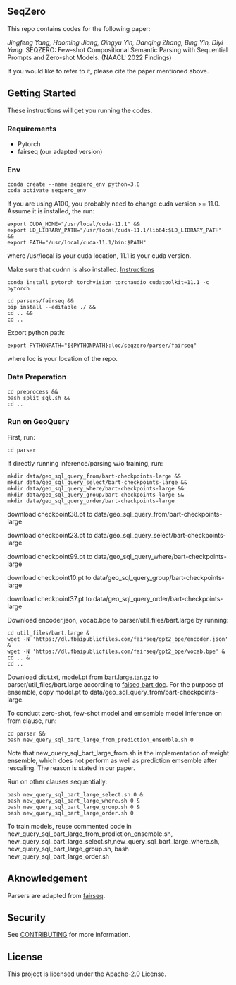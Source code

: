 ## SeqZero

This repo contains codes for the following paper: 

*Jingfeng Yang, Haoming Jiang, Qingyu Yin, Danqing Zhang, Bing Yin, Diyi Yang.* SEQZERO: Few-shot Compositional Semantic Parsing with Sequential Prompts and Zero-shot Models. (NAACL' 2022 Findings)

If you would like to refer to it, please cite the paper mentioned above. 


## Getting Started
These instructions will get you running the codes.

### Requirements
* Pytorch 
* fairseq (our adapted version)

### Env

```
conda create --name seqzero_env python=3.8
coda activate seqzero_env
```

If you are using A100, you probably need to change cuda version >= 11.0. Assume it is installed, the run:
```
export CUDA_HOME="/usr/local/cuda-11.1" &&
export LD_LIBRARY_PATH="/usr/local/cuda-11.1/lib64:$LD_LIBRARY_PATH" &&
export PATH="/usr/local/cuda-11.1/bin:$PATH"
```
where /usr/local is your cuda location, 11.1 is your cuda version. 

Make sure that cudnn is also installed. [Instructions](https://docs.nvidia.com/deeplearning/cudnn/install-guide/index.html#installlinux-tar)

```
conda install pytorch torchvision torchaudio cudatoolkit=11.1 -c pytorch
```

```
cd parsers/fairseq &&
pip install --editable ./ &&
cd .. &&
cd ..
```

Export python path:
```
export PYTHONPATH="${PYTHONPATH}:loc/seqzero/parser/fairseq"
```
where loc is your location of the repo.

### Data Preperation
```
cd preprocess &&
bash split_sql.sh &&
cd .. 
```

### Run on GeoQuery

First, run:
```
cd parser
```

If directly running inference/parsing w/o training, run:
```
mkdir data/geo_sql_query_from/bart-checkpoints-large &&
mkdir data/geo_sql_query_select/bart-checkpoints-large &&
mkdir data/geo_sql_query_where/bart-checkpoints-large &&
mkdir data/geo_sql_query_group/bart-checkpoints-large &&
mkdir data/geo_sql_query_order/bart-checkpoints-large 
```
download checkpoint38.pt to data/geo_sql_query_from/bart-checkpoints-large

download checkpoint23.pt to data/geo_sql_query_select/bart-checkpoints-large

download checkpoint99.pt to data/geo_sql_query_where/bart-checkpoints-large

download checkpoint10.pt to data/geo_sql_query_group/bart-checkpoints-large

download checkpoint37.pt to data/geo_sql_query_order/bart-checkpoints-large 


Download encoder.json, vocab.bpe to parser/util_files/bart.large by running:
```
cd util_files/bart.large &
wget -N 'https://dl.fbaipublicfiles.com/fairseq/gpt2_bpe/encoder.json' &
wget -N 'https://dl.fbaipublicfiles.com/fairseq/gpt2_bpe/vocab.bpe' &
cd .. &
cd ..
```

Download dict.txt, model.pt from [bart.large.tar.gz](https://dl.fbaipublicfiles.com/fairseq/models/bart.large.tar.gz) to parser/util_files/bart.large according to [faiseq bart doc](https://github.com/facebookresearch/fairseq/blob/main/examples/bart/README.md). For the purpose of ensemble, copy model.pt to data/geo_sql_query_from/bart-checkpoints-large.

To conduct zero-shot, few-shot model and emsemble model inference on from clause, run:
```
cd parser &&
bash new_query_sql_bart_large_from_prediction_ensemble.sh 0
```
Note that new_query_sql_bart_large_from.sh is the implementation of weight ensemble, which does not perform as well as prediction emsemble after rescaling. The reason is stated in our paper.

Run on other clauses sequentially:

```
bash new_query_sql_bart_large_select.sh 0 &
bash new_query_sql_bart_large_where.sh 0 &
bash new_query_sql_bart_large_group.sh 0 &
bash new_query_sql_bart_large_order.sh 0
```

To train models, reuse commented code in new_query_sql_bart_large_from_prediction_ensemble.sh, new_query_sql_bart_large_select.sh,new_query_sql_bart_large_where.sh, new_query_sql_bart_large_group.sh,
bash new_query_sql_bart_large_order.sh

## Aknowledgement

Parsers are adapted from [fairseq](https://github.com/pytorch/fairseq).

## Security

See [CONTRIBUTING](CONTRIBUTING.md#security-issue-notifications) for more information.

## License

This project is licensed under the Apache-2.0 License.

